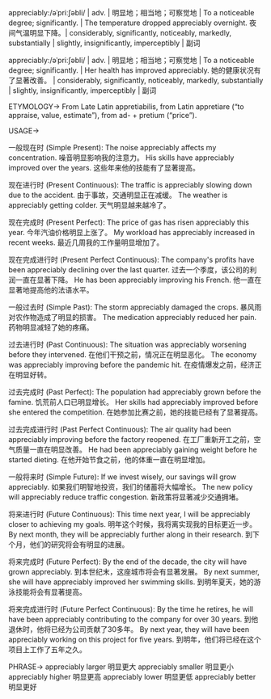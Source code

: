 appreciably:/əˈpriːʃəbli/ | adv. | 明显地；相当地；可察觉地 | To a noticeable degree; significantly. | The temperature dropped appreciably overnight.  夜间气温明显下降。| considerably, significantly, noticeably, markedly, substantially | slightly, insignificantly, imperceptibly | 副词

appreciably:/əˈpriːʃəbli/ | adv. | 明显地；相当地；可察觉地 | To a noticeable degree; significantly. |  Her health has improved appreciably. 她的健康状况有了显著改善。 | considerably, significantly, noticeably, markedly, substantially | slightly, insignificantly, imperceptibly | 副词


ETYMOLOGY->
From Late Latin appretiabilis, from Latin appretiare (“to appraise, value, estimate”), from ad- + pretium (“price”).

USAGE->

一般现在时 (Simple Present):
The noise appreciably affects my concentration. 噪音明显影响我的注意力。
His skills have appreciably improved over the years. 这些年来他的技能有了显著提高。

现在进行时 (Present Continuous):
The traffic is appreciably slowing down due to the accident.  由于事故，交通明显正在减缓。
The weather is appreciably getting colder. 天气明显越来越冷了。

现在完成时 (Present Perfect):
The price of gas has risen appreciably this year. 今年汽油价格明显上涨了。
My workload has appreciably increased in recent weeks. 最近几周我的工作量明显增加了。


现在完成进行时 (Present Perfect Continuous):
The company's profits have been appreciably declining over the last quarter.  过去一个季度，该公司的利润一直在显著下降。
He has been appreciably improving his French.  他一直在显著地提高他的法语水平。


一般过去时 (Simple Past):
The storm appreciably damaged the crops.  暴风雨对农作物造成了明显的损害。
The medication appreciably reduced her pain. 药物明显减轻了她的疼痛。

过去进行时 (Past Continuous):
The situation was appreciably worsening before they intervened. 在他们干预之前，情况正在明显恶化。
The economy was appreciably improving before the pandemic hit. 在疫情爆发之前，经济正在明显好转。


过去完成时 (Past Perfect):
The population had appreciably grown before the famine.  饥荒前人口已明显增长。
Her skills had appreciably improved before she entered the competition. 在她参加比赛之前，她的技能已经有了显著提高。


过去完成进行时 (Past Perfect Continuous):
The air quality had been appreciably improving before the factory reopened. 在工厂重新开工之前，空气质量一直在明显改善。
He had been appreciably gaining weight before he started dieting. 在他开始节食之前，他的体重一直在明显增加。

一般将来时 (Simple Future):
If we invest wisely, our savings will grow appreciably. 如果我们明智地投资，我们的储蓄将大幅增长。
The new policy will appreciably reduce traffic congestion.  新政策将显著减少交通拥堵。


将来进行时 (Future Continuous):
This time next year, I will be appreciably closer to achieving my goals.  明年这个时候，我将离实现我的目标更近一步。
By next month, they will be appreciably further along in their research. 到下个月，他们的研究将会有明显的进展。


将来完成时 (Future Perfect):
By the end of the decade, the city will have grown appreciably. 到本世纪末，这座城市将会有显著发展。
By next summer, she will have appreciably improved her swimming skills. 到明年夏天，她的游泳技能将会有显著提高。


将来完成进行时 (Future Perfect Continuous):
By the time he retires, he will have been appreciably contributing to the company for over 30 years. 到他退休时，他将已经为公司贡献了30多年。
By next year, they will have been appreciably working on this project for five years.  到明年，他们将已经在这个项目上工作了五年之久。


PHRASE->
appreciably larger 明显更大
appreciably smaller 明显更小
appreciably higher 明显更高
appreciably lower 明显更低
appreciably better 明显更好

